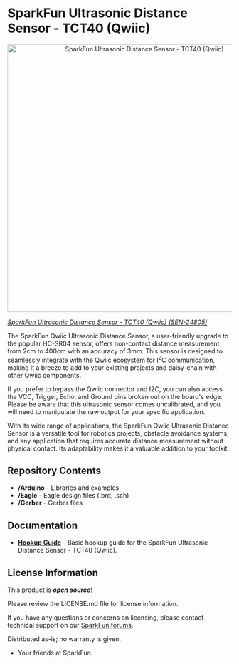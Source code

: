 SparkFun Ultrasonic Distance Sensor - TCT40 (Qwiic) 
========================================

<center><img src="https://cdn.sparkfun.com/assets/parts/2/5/0/9/7/SEN-24805-Ultrasonic-Distance-Sensor-Feature.jpg" width="600" height="600" alt="SparkFun Ultrasonic Distance Sensor - TCT40 (Qwiic)"></center>

[*SparkFun Ultrasonic Distance Sensor - TCT40 (Qwiic) (SEN-24805)*](https://www.sparkfun.com/products/24805)

The SparkFun Qwiic Ultrasonic Distance Sensor, a user-friendly upgrade to the popular HC-SR04 sensor, offers non-contact distance measurement from 2cm to 400cm with an accuracy of 3mm. This sensor is designed to seamlessly integrate with the Qwiic ecosystem for I<sup>2</sup>C communication, making it a breeze to add to your existing projects and daisy-chain with other Qwiic components.

If you prefer to bypass the Qwiic connector and I2C, you can also access the VCC, Trigger, Echo, and Ground pins broken out on the board's edge. Please be aware that this ultrasonic sensor comes uncalibrated, and you will need to manipulate the raw output for your specific application.

With its wide range of applications, the SparkFun Qwiic Ultrasonic Distance Sensor is a versatile tool for robotics projects, obstacle avoidance systems, and any application that requires accurate distance measurement without physical contact. Its adaptability makes it a valuable addition to your toolkit.


Repository Contents
-------------------

* **/Arduino** - Libraries and examples
* **/Eagle** - Eagle design files (.brd, .sch)
* **/Gerber** - Gerber files

Documentation
--------------
* **[Hookup Guide](https://docs.sparkfun.com/SparkFun_Ultrasonic_Distance_Sensor-Qwiic)** - Basic hookup guide for the SparkFun Ultrasonic Distance Sensor - TCT40 (Qwiic).


License Information
-------------------

This product is _**open source**_! 

Please review the LICENSE.md file for license information. 

If you have any questions or concerns on licensing, please contact technical support on our [SparkFun forums](https://forum.sparkfun.com/viewforum.php?f=152).

Distributed as-is; no warranty is given.

- Your friends at SparkFun.





